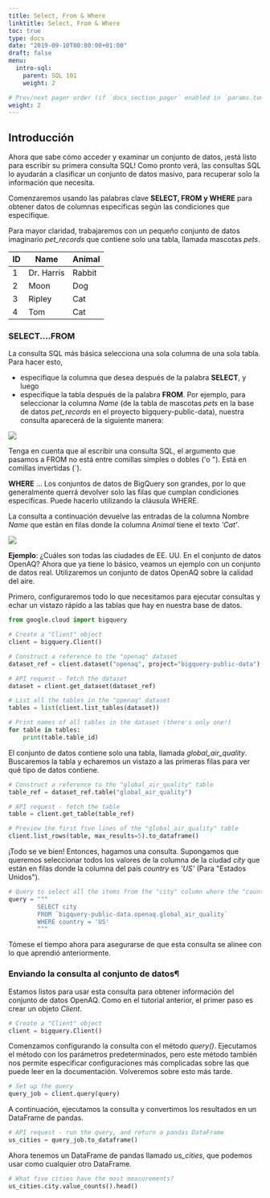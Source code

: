 ```yaml
---
title: Select, From & Where
linktitle: Select, From & Where
toc: true
type: docs
date: "2019-09-10T00:00:00+01:00"
draft: false
menu:
  intro-sql:
    parent: SQL 101
    weight: 2

# Prev/next pager order (if `docs_section_pager` enabled in `params.toml`)
weight: 2
---
```


## Introducción
Ahora que sabe cómo acceder y examinar un conjunto de datos, ¡está listo para escribir su primera consulta SQL! Como pronto verá, las consultas SQL lo ayudarán a clasificar un conjunto de datos masivo, para recuperar solo la información que necesita.

Comenzaremos usando las palabras clave **SELECT, FROM y WHERE** para obtener datos de columnas específicas según las condiciones que especifique.

Para mayor claridad, trabajaremos con un pequeño conjunto de datos imaginario *pet_records* que contiene solo una tabla, llamada mascotas *pets*.


| ID          | Name  | Animal |
| ------------| -----| -------- |
| 1           | Dr. Harris   | Rabbit       |
| 2           | Moon        | Dog |
| 3           | Ripley      | Cat |
| 4           | Tom         | Cat |



### SELECT....FROM

La consulta SQL más básica selecciona una sola columna de una sola tabla. Para hacer esto,

* especifique la columna que desea después de la palabra **SELECT**, y luego
* especifique la tabla después de la palabra **FROM**.
Por ejemplo, para seleccionar la columna *Name* (de la tabla de mascotas *pets* en la base de datos *pet_records* en el proyecto bigquery-public-data), nuestra consulta aparecerá de la siguiente manera:

![][1]


Tenga en cuenta que al escribir una consulta SQL, el argumento que pasamos a FROM no está entre comillas simples o dobles ('o "). Está en comillas invertidas (\`).

**WHERE** ...
Los conjuntos de datos de BigQuery son grandes, por lo que generalmente querrá devolver solo las filas que cumplan condiciones específicas. Puede hacerlo utilizando la cláusula WHERE.

La consulta a continuación devuelve las entradas de la columna Nombre *Name* que están en filas donde la columna *Animal* tiene el texto *'Cat'*.

![][2]

**Ejemplo**: ¿Cuáles son todas las ciudades de EE. UU. En el conjunto de datos OpenAQ?
Ahora que ya tiene lo básico, veamos un ejemplo con un conjunto de datos real. Utilizaremos un conjunto de datos OpenAQ sobre la calidad del aire.

Primero, configuraremos todo lo que necesitamos para ejecutar consultas y echar un vistazo rápido a las tablas que hay en nuestra base de datos.

```python
from google.cloud import bigquery

# Create a "Client" object
client = bigquery.Client()

# Construct a reference to the "openaq" dataset
dataset_ref = client.dataset("openaq", project="bigquery-public-data")

# API request - fetch the dataset
dataset = client.get_dataset(dataset_ref)

# List all the tables in the "openaq" dataset
tables = list(client.list_tables(dataset))

# Print names of all tables in the dataset (there's only one!)
for table in tables:  
    print(table.table_id)
```

El conjunto de datos contiene solo una tabla, llamada *global_air_quality*. Buscaremos la tabla y echaremos un vistazo a las primeras filas para ver qué tipo de datos contiene.

```python
# Construct a reference to the "global_air_quality" table
table_ref = dataset_ref.table("global_air_quality")

# API request - fetch the table
table = client.get_table(table_ref)

# Preview the first five lines of the "global_air_quality" table
client.list_rows(table, max_results=5).to_dataframe()
```

¡Todo se ve bien! Entonces, hagamos una consulta. Supongamos que queremos seleccionar todos los valores de la columna de la ciudad *city* que están en filas donde la columna del país *country* es *'US'* (Para "Estados Unidos").

```python
# Query to select all the items from the "city" column where the "country" column is 'US'
query = """
        SELECT city
        FROM `bigquery-public-data.openaq.global_air_quality`
        WHERE country = 'US'
        """
```


Tómese el tiempo ahora para asegurarse de que esta consulta se alinee con lo que aprendió anteriormente.

### Enviando la consulta al conjunto de datos¶

Estamos listos para usar esta consulta para obtener información del conjunto de datos OpenAQ. Como en el tutorial anterior, el primer paso es crear un objeto *Client*.

```python
# Create a "Client" object
client = bigquery.Client()
```

Comenzamos configurando la consulta con el método *query()*. Ejecutamos el método con los parámetros predeterminados, pero este método también nos permite especificar configuraciones más complicadas sobre las que puede leer en la documentación. Volveremos sobre esto más tarde.


```python
# Set up the query
query_job = client.query(query)
```


A continuación, ejecutamos la consulta y convertimos los resultados en un DataFrame de pandas.


```python
# API request - run the query, and return a pandas DataFrame
us_cities = query_job.to_dataframe()
```

Ahora tenemos un DataFrame de pandas llamado *us_cities*, que podemos usar como cualquier otro DataFrame.


```python
# What five cities have the most measurements?
us_cities.city.value_counts().head()
```






[1]: ../c3GxYRt.png
[2]: ../HJOT8Kb.png

